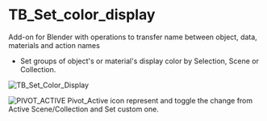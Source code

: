 # TB_Set_color_display
Add-on for Blender with operations to transfer name between object, data, materials and action names


- Set groups of object's or material's display color by Selection, Scene or Collection.

![TB_Set_Color_Display](https://user-images.githubusercontent.com/84092569/147893059-0b9eb082-cdcc-4795-a7fd-3a1eed879f39.png)

![PIVOT_ACTIVE](https://user-images.githubusercontent.com/84092569/147893131-ccf9f868-5ced-425d-8457-75c0df1fc711.png)
 Pivot_Active icon represent and toggle the change from Active Scene/Collection and Set custom one.
